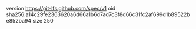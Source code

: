 version https://git-lfs.github.com/spec/v1
oid sha256:a14c29fe2363620a6d66a1b6d7ad7c3f8d66c31fc2af699d1b89522be852ba94
size 250
